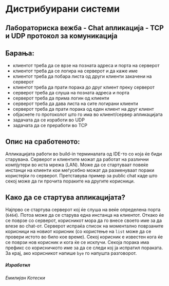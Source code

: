 # Дистрибуирани системи
## Лабораториска вежба - Chat апликација - TCP и UDP протокол за комуникација

## Барања:
- клиентот треба да се врзе на позната адреса и порта на серверот
- клиентот треба да се логира на серверот и да каже име
- клиентот треба да побара листа од други клиенти закачени на серверот
- клиентот треба да прати порака до друг клиент преку серверот
- серверот треба да слуша на позната адреса и порта
- серверот треба да прима логин од клиенти
- серверот треба да дава листа на сите логирани клиенти
- серверот треба да прати порака од еден клиент на друг клиент
- објаснете го протоколот што го има во клиент/сервер апликацијата
- задачата да се изработи во UDP
- задачата да се преработи во TCP

## Опис на сработеното:
Апликацијата работи во build-in терминалата од IDE-то со која ќе биди старувана. Серверот и клиентите можат да работат на различни компјутери во иста мрежа (LAN). Може да се стартуваат повеќе инстанци на клиенти кои меѓусебно можат да разменуваат пораки користејќи го серверот. Претставува пример за public chat каде што секој може да ги прочита пораките на другите корисници.

## Како да се стартува апликацијата?
Најпрво се стартува серверот кој ќе слуша на веќе определена порта (`6464`). Потоа може да се старува една инстанца на клиентот. Откако ќе се поврзе со серверот, корисникот мора да го внесе своето име за да влезе во chat-от. Серверот испраќа список на моментално поврзаните корисници на новиот корисник (со користење на `list` може да се провери истото во било кое време). Секој корисник е известен кога ќе се поврзи нов корисник и кога ќе се исклучи. Секоја порака има префикс со корисничкото име за да се следи кој ја испратил пораката. За крај, ако корисникот напише `bye` го напушта разговорот.

##### Изработил
###### Емилијан Котески
